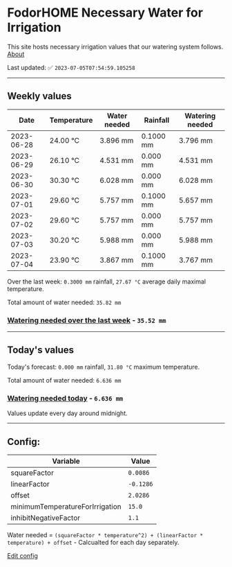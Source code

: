# FodorHOME Necessary Water for Irrigation

This site hosts necessary irrigation values that our watering system follows. [About](https://github.com/redyau/irrigation)

Last updated: ✅ `2023-07-05T07:54:59.105258`

---

## Weekly values

| Date | Temperature | Water needed | Rainfall | Watering needed |
|-----|-----|-----|-----|-----|
| 2023-06-28 | 24.00 °C | 3.896 mm | 0.1000 mm | 3.796 mm |
| 2023-06-29 | 26.10 °C | 4.531 mm | 0.000 mm | 4.531 mm |
| 2023-06-30 | 30.30 °C | 6.028 mm | 0.000 mm | 6.028 mm |
| 2023-07-01 | 29.60 °C | 5.757 mm | 0.1000 mm | 5.657 mm |
| 2023-07-02 | 29.60 °C | 5.757 mm | 0.000 mm | 5.757 mm |
| 2023-07-03 | 30.20 °C | 5.988 mm | 0.000 mm | 5.988 mm |
| 2023-07-04 | 23.90 °C | 3.867 mm | 0.1000 mm | 3.767 mm |


Over the last week: `0.3000 mm` rainfall, `27.67 °C` average daily maximal temperature.

Total amount of water needed: `35.82 mm`

### [Watering needed over the last week](lastweek.txt) - `35.52 mm`

---

## Today's values

Today's forecast: `0.000 mm` rainfall, `31.80 °C` maximum temperature.

Total amount of water needed: `6.636 mm`

### [Watering needed today](today.txt) - `6.636 mm`

Values update every day around midnight.

---

## Config:

| Variable | Value |
|-----|-----|
| squareFactor | `0.0086` |
| linearFactor | `-0.1286` |
| offset | `2.0286` |
| minimumTemperatureForIrrigation | `15.0` |
| inhibitNegativeFactor | `1.1` |

Water needed = `(squareFactor * temperature^2) + (linearFactor * temperature) + offset` - Calcualted for each day separately.

[Edit config](https://github.com/RedyAu/irrigation/edit/main/config.json)
